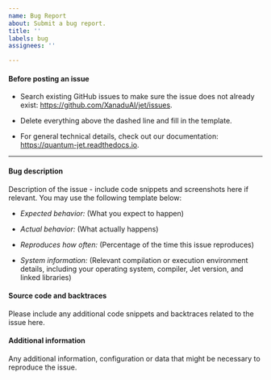 ```yaml
---
name: Bug Report
about: Submit a bug report.
title: ''
labels: bug
assignees: ''

---
```


#### Before posting an issue

* Search existing GitHub issues to make sure the issue does not already exist: https://github.com/XanaduAI/jet/issues.

* Delete everything above the dashed line and fill in the template.

* For general technical details, check out our documentation: https://quantum-jet.readthedocs.io.

-------------------------------------------------------------------------------------------------------------

#### Bug description

Description of the issue - include code snippets and screenshots here if relevant. You may use the following template below:

* *Expected behavior:* (What you expect to happen)

* *Actual behavior:* (What actually happens)

* *Reproduces how often:* (Percentage of the time this issue reproduces)

* *System information:* (Relevant compilation or execution environment details, including your operating system, compiler, Jet version, and linked libraries)

#### Source code and backtraces

Please include any additional code snippets and backtraces related to the issue here.

#### Additional information

Any additional information, configuration or data that might be necessary to reproduce the issue.
